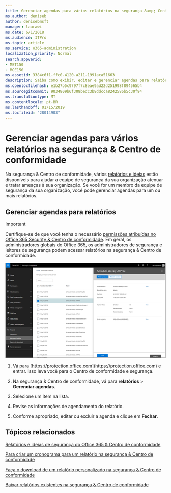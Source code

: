 ```yaml
---
title: Gerenciar agendas para vários relatórios na segurança &amp; Centro de conformidade
ms.author: deniseb
author: denisebmsft
manager: laurawi
ms.date: 6/1/2018
ms.audience: ITPro
ms.topic: article
ms.service: o365-administration
localization_priority: Normal
search.appverid:
- MET150
- MOE150
ms.assetid: 3384c6f1-ffc0-4120-a211-1991aca51663
description: Saiba como exibir, editar e gerenciar agendas para relatórios na segurança &amp; Centro de conformidade.
ms.openlocfilehash: e1b27b5c9797f7c8eae9ad22d251998f894565b4
ms.sourcegitcommit: 9034809b6f308bedc3b8ddcca8242586b5c30f94
ms.translationtype: MT
ms.contentlocale: pt-BR
ms.lasthandoff: 01/15/2019
ms.locfileid: "28014903"
---
```

# <a name="manage-schedules-for-multiple-reports-in-the-security-amp-compliance-center"></a>Gerenciar agendas para vários relatórios na segurança &amp; Centro de conformidade

Na segurança &amp; Centro de conformidade, vários [relatórios e ideias](reports-and-insights-in-security-and-compliance.md) estão disponíveis para ajudar a equipe de segurança da sua organização atenuar e tratar ameaças à sua organização. Se você for um membro da equipe de segurança da sua organização, você pode gerenciar agendas para um ou mais relatórios. 
  
## <a name="manage-schedules-for-reports"></a>Gerenciar agendas para relatórios

> [!IMPORTANT]
> Certifique-se de que você tenha o necessário [permissões atribuídas no Office 365 Security &amp; Centro de conformidade](permissions-in-the-security-and-compliance-center.md). Em geral, os administradores globais do Office 365, os administradores de segurança e leitores de segurança podem acessar relatórios na segurança &amp; Centro de conformidade. 
  
![Na segurança &amp; Centro de conformidade, escolha relatórios \> Gerenciar agendas](media/efa5e2f9-bf73-4f85-acea-f1ca7e2bca5e.png)

1. Vá para [https://protection.office.com](https://protection.office.com) e entrar. Isso leva você para o Centro de conformidade e segurança.

2. Na segurança &amp; Centro de conformidade, vá para **relatórios** \> **Gerenciar agendas**.
    
3. Selecione um item na lista.
    
4. Revise as informações de agendamento do relatório.
    
5. Conforme apropriado, editar ou excluir a agenda e clique em **Fechar**.
    
## <a name="related-topics"></a>Tópicos relacionados

[Relatórios e ideias de segurança do Office 365 &amp; Centro de conformidade](reports-and-insights-in-security-and-compliance.md)
  
[Para criar um cronograma para um relatório na segurança &amp; Centro de conformidade](create-a-schedule-for-a-report.md)
  
[Faça o download de um relatório personalizado na segurança &amp; Centro de conformidade](set-up-and-download-a-custom-report.md)
  
[Baixar relatórios existentes na segurança &amp; Centro de conformidade](download-existing-reports.md)
  

